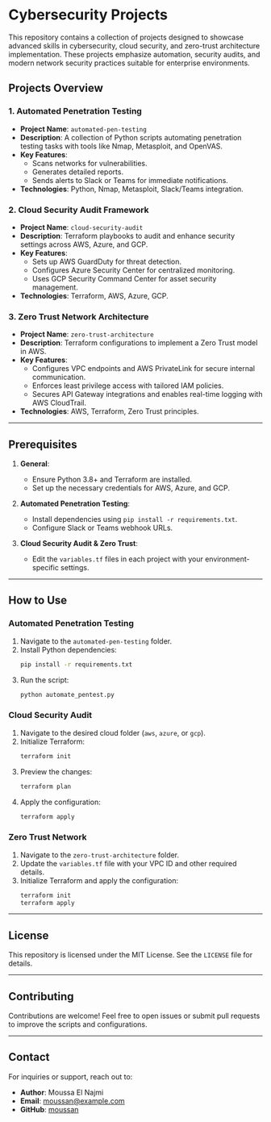 
# Cybersecurity Projects

This repository contains a collection of projects designed to showcase advanced skills in cybersecurity, cloud security, and zero-trust architecture implementation. These projects emphasize automation, security audits, and modern network security practices suitable for enterprise environments.

## Projects Overview

### 1. Automated Penetration Testing
- **Project Name**: `automated-pen-testing`
- **Description**: A collection of Python scripts automating penetration testing tasks with tools like Nmap, Metasploit, and OpenVAS.
- **Key Features**:
  - Scans networks for vulnerabilities.
  - Generates detailed reports.
  - Sends alerts to Slack or Teams for immediate notifications.
- **Technologies**: Python, Nmap, Metasploit, Slack/Teams integration.

### 2. Cloud Security Audit Framework
- **Project Name**: `cloud-security-audit`
- **Description**: Terraform playbooks to audit and enhance security settings across AWS, Azure, and GCP.
- **Key Features**:
  - Sets up AWS GuardDuty for threat detection.
  - Configures Azure Security Center for centralized monitoring.
  - Uses GCP Security Command Center for asset security management.
- **Technologies**: Terraform, AWS, Azure, GCP.

### 3. Zero Trust Network Architecture
- **Project Name**: `zero-trust-architecture`
- **Description**: Terraform configurations to implement a Zero Trust model in AWS.
- **Key Features**:
  - Configures VPC endpoints and AWS PrivateLink for secure internal communication.
  - Enforces least privilege access with tailored IAM policies.
  - Secures API Gateway integrations and enables real-time logging with AWS CloudTrail.
- **Technologies**: AWS, Terraform, Zero Trust principles.

---

## Prerequisites
1. **General**:
   - Ensure Python 3.8+ and Terraform are installed.
   - Set up the necessary credentials for AWS, Azure, and GCP.

2. **Automated Penetration Testing**:
   - Install dependencies using `pip install -r requirements.txt`.
   - Configure Slack or Teams webhook URLs.

3. **Cloud Security Audit & Zero Trust**:
   - Edit the `variables.tf` files in each project with your environment-specific settings.

---

## How to Use

### Automated Penetration Testing
1. Navigate to the `automated-pen-testing` folder.
2. Install Python dependencies:
   ```bash
   pip install -r requirements.txt
   ```
3. Run the script:
   ```bash
   python automate_pentest.py
   ```

### Cloud Security Audit
1. Navigate to the desired cloud folder (`aws`, `azure`, or `gcp`).
2. Initialize Terraform:
   ```bash
   terraform init
   ```
3. Preview the changes:
   ```bash
   terraform plan
   ```
4. Apply the configuration:
   ```bash
   terraform apply
   ```

### Zero Trust Network
1. Navigate to the `zero-trust-architecture` folder.
2. Update the `variables.tf` file with your VPC ID and other required details.
3. Initialize Terraform and apply the configuration:
   ```bash
   terraform init
   terraform apply
   ```

---

## License
This repository is licensed under the MIT License. See the `LICENSE` file for details.

---

## Contributing
Contributions are welcome! Feel free to open issues or submit pull requests to improve the scripts and configurations.

---

## Contact
For inquiries or support, reach out to:
- **Author**: Moussa El Najmi
- **Email**: moussan@example.com
- **GitHub**: [moussan](https://github.com/moussan)
